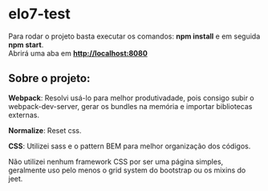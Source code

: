 # elo7-test

<p>Para rodar o projeto basta executar os comandos: <b>npm install</b> e em seguida <b>npm start</b>. <br> Abrirá uma aba em <a href="http://localhost:8080" target="_blank"><b>http://localhost:8080</b></a></p>

<h2>Sobre o projeto:</h2>
<p><b>Webpack</b>: Resolvi usá-lo para melhor produtivadade, pois consigo subir o webpack-dev-server, gerar os bundles na memória e importar bibliotecas externas.</p>

<p><b>Normalize</b>: Reset css.</p>

<p><b>CSS</b>: Utilizei sass e o pattern BEM para melhor organização dos códigos.</p>

<p>Não utilizei nenhum framework CSS por ser uma página simples, geralmente uso pelo menos o grid system do bootstrap ou os mixins do jeet.</p>
